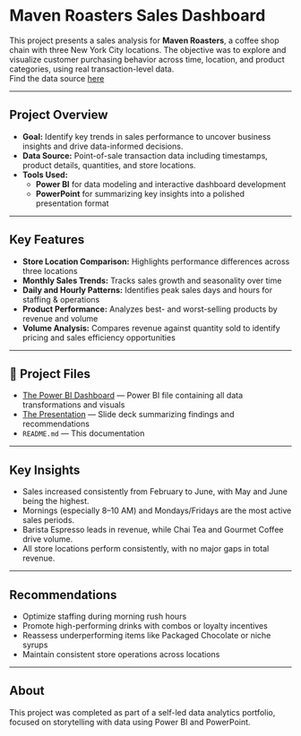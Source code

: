 # Maven Roasters Sales Dashboard
This project presents a sales analysis for **Maven Roasters**, a coffee shop chain with three New York City locations. The objective was to explore and visualize customer purchasing behavior across time, location, and product categories, using real transaction-level data.
<br> Find the data source [here](https://mavenanalytics.io/data-playground?order=date_added%2Cdesc&search=coffee%20shop%20sales%20)

---
## Project Overview

- **Goal:** Identify key trends in sales performance to uncover business insights and drive data-informed decisions.
- **Data Source:** Point-of-sale transaction data including timestamps, product details, quantities, and store locations.
- **Tools Used:**
  - **Power BI** for data modeling and interactive dashboard development
  - **PowerPoint** for summarizing key insights into a polished presentation format

---

## Key Features

- **Store Location Comparison:** Highlights performance differences across three locations
- **Monthly Sales Trends:** Tracks sales growth and seasonality over time  
- **Daily and Hourly Patterns:** Identifies peak sales days and hours for staffing & operations 
- **Product Performance:** Analyzes best- and worst-selling products by revenue and volume  
- **Volume Analysis:** Compares revenue against quantity sold to identify pricing and sales efficiency opportunities

---

## 📁 Project Files

- [The Power BI Dashboard](Maven_Sales_Dashboard.pbix) — Power BI file containing all data transformations and visuals  
- [The Presentation](Presentation.pptx) — Slide deck summarizing findings and recommendations  
- `README.md` — This documentation

---

## Key Insights

- Sales increased consistently from February to June, with May and June being the highest.
- Mornings (especially 8–10 AM) and Mondays/Fridays are the most active sales periods.
- Barista Espresso leads in revenue, while Chai Tea and Gourmet Coffee drive volume.
- All store locations perform consistently, with no major gaps in total revenue.

---

## Recommendations

- Optimize staffing during morning rush hours  
- Promote high-performing drinks with combos or loyalty incentives  
- Reassess underperforming items like Packaged Chocolate or niche syrups  
- Maintain consistent store operations across locations

---

## About

This project was completed as part of a self-led data analytics portfolio, focused on storytelling with data using Power BI and PowerPoint.

